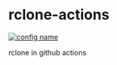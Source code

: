# rclone-actions

[![config name](https://github.com/naisanzaa/rclone-actions/actions/workflows/rclone.yml/badge.svg)](https://github.com/naisanzaa/rclone-actions/actions/workflows/rclone.yml)

rclone in github actions 

